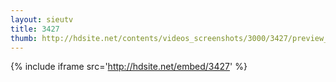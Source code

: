 ```yaml
---
layout: sieutv
title: 3427
thumb: http://hdsite.net/contents/videos_screenshots/3000/3427/preview_360p.mp4.jpg
---
```

{% include iframe src='http://hdsite.net/embed/3427' %}
 
